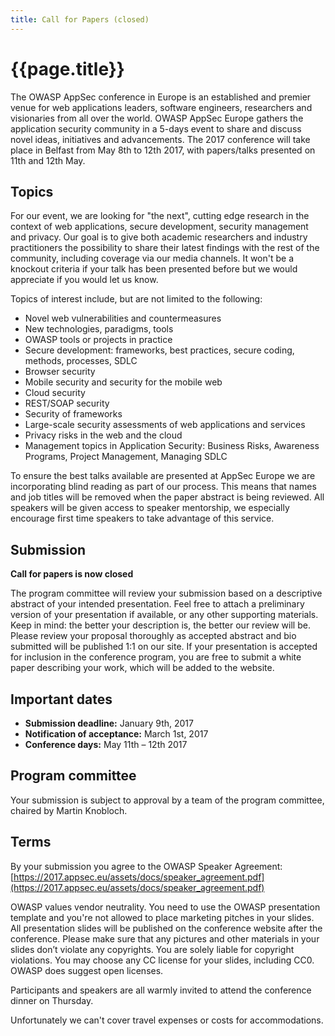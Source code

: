 ```yaml
---
title: Call for Papers (closed)
---
```


# {{page.title}}


The OWASP AppSec conference in Europe is an established and premier venue for web applications leaders, software engineers, researchers and visionaries from all over the world. OWASP AppSec Europe gathers the application security community in a 5-days event to share and discuss novel ideas, initiatives and advancements. The 2017 conference will take place in Belfast from May 8th to 12th 2017, with papers/talks presented on 11th and 12th May.

## Topics

For our event, we are looking for "the next", cutting edge research in the context of web applications, secure development, security management and privacy. Our goal is to give both academic researchers and industry practitioners the possibility to share their latest findings with the rest of the community, including coverage via our media channels. It won't be a knockout criteria if your talk has been presented before but we would appreciate if you would let us know.  

Topics of interest include, but are not limited to the following:

* Novel web vulnerabilities and countermeasures
* New technologies, paradigms, tools
* OWASP tools or projects in practice
* Secure development: frameworks, best practices, secure coding, methods, processes, SDLC
* Browser security
* Mobile security and security for the mobile web
* Cloud security
* REST/SOAP security
* Security of frameworks
* Large-scale security assessments of web applications and services
* Privacy risks in the web and the cloud
* Management topics in Application Security: Business Risks, Awareness Programs, Project Management, Managing SDLC

To ensure the best talks available are presented at AppSec Europe we are incorporating blind reading as part of our process.  This means that names and job titles will be removed when the paper abstract is being reviewed.  All speakers will be given access to speaker mentorship, we especially encourage first time speakers to take advantage of this service.  
  
## Submission
 
**Call for papers is now closed**
 
The program committee will review your submission based on a descriptive abstract of your intended presentation. Feel free to attach a preliminary version of your presentation if available, or any other supporting materials. Keep in mind: the better your description is, the better our review will be. Please review your proposal thoroughly as accepted abstract and bio submitted will be published 1:1 on our site. If your presentation is accepted for inclusion in the conference program, you are free to submit a white paper describing your work, which will be added to the website. 
 
## Important dates  
 
* **Submission deadline:** January 9th, 2017  
* **Notification of acceptance:** March 1st, 2017  
* **Conference days:** May 11th – 12th 2017 

## Program committee

Your submission is subject to approval by a team of the program committee, chaired by Martin Knobloch.   
 
## Terms  
By your submission you agree to the OWASP Speaker Agreement: [https://2017.appsec.eu/assets/docs/speaker_agreement.pdf](https://2017.appsec.eu/assets/docs/speaker_agreement.pdf)

OWASP values vendor neutrality. You need to use the OWASP presentation template and you're not allowed to place marketing pitches in your slides. All presentation slides will be published on the conference website after the conference. Please make sure that any pictures and other materials in your slides don’t violate any copyrights. You are solely liable for copyright violations. You may choose any CC license for your slides, including CC0. OWASP does suggest open licenses.

Participants and speakers are all warmly invited to attend the conference dinner on Thursday.

Unfortunately we can't cover travel expenses or costs for accommodations.
 

